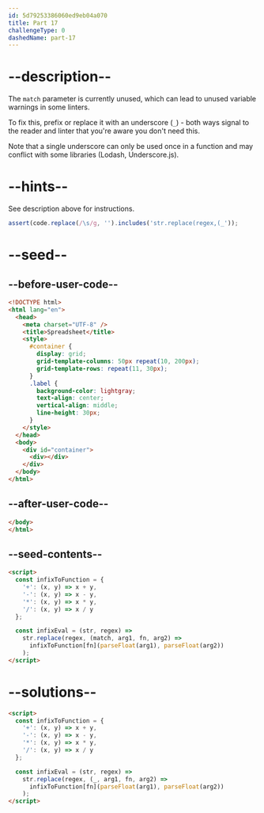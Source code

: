 ```yaml
---
id: 5d79253386060ed9eb04a070
title: Part 17
challengeType: 0
dashedName: part-17
---
```


# --description--

The `match` parameter is currently unused, which can lead to unused variable warnings in some linters.

To fix this, prefix or replace it with an underscore (`_`) - both ways signal to the reader and linter that you're aware you don't need this.

Note that a single underscore can only be used once in a function and may conflict with some libraries (Lodash, Underscore.js).

# --hints--

See description above for instructions.

```js
assert(code.replace(/\s/g, '').includes('str.replace(regex,(_'));
```

# --seed--

## --before-user-code--

```html
<!DOCTYPE html>
<html lang="en">
  <head>
    <meta charset="UTF-8" />
    <title>Spreadsheet</title>
    <style>
      #container {
        display: grid;
        grid-template-columns: 50px repeat(10, 200px);
        grid-template-rows: repeat(11, 30px);
      }
      .label {
        background-color: lightgray;
        text-align: center;
        vertical-align: middle;
        line-height: 30px;
      }
    </style>
  </head>
  <body>
    <div id="container">
      <div></div>
    </div>
  </body>
</html>
```

## --after-user-code--

```html
</body>
</html>
```

## --seed-contents--

```html
<script>
  const infixToFunction = {
    '+': (x, y) => x + y,
    '-': (x, y) => x - y,
    '*': (x, y) => x * y,
    '/': (x, y) => x / y
  };

  const infixEval = (str, regex) =>
    str.replace(regex, (match, arg1, fn, arg2) =>
      infixToFunction[fn](parseFloat(arg1), parseFloat(arg2))
    );
</script>
```

# --solutions--

```html
<script>
  const infixToFunction = {
    '+': (x, y) => x + y,
    '-': (x, y) => x - y,
    '*': (x, y) => x * y,
    '/': (x, y) => x / y
  };

  const infixEval = (str, regex) =>
    str.replace(regex, (_, arg1, fn, arg2) =>
      infixToFunction[fn](parseFloat(arg1), parseFloat(arg2))
    );
</script>
```
